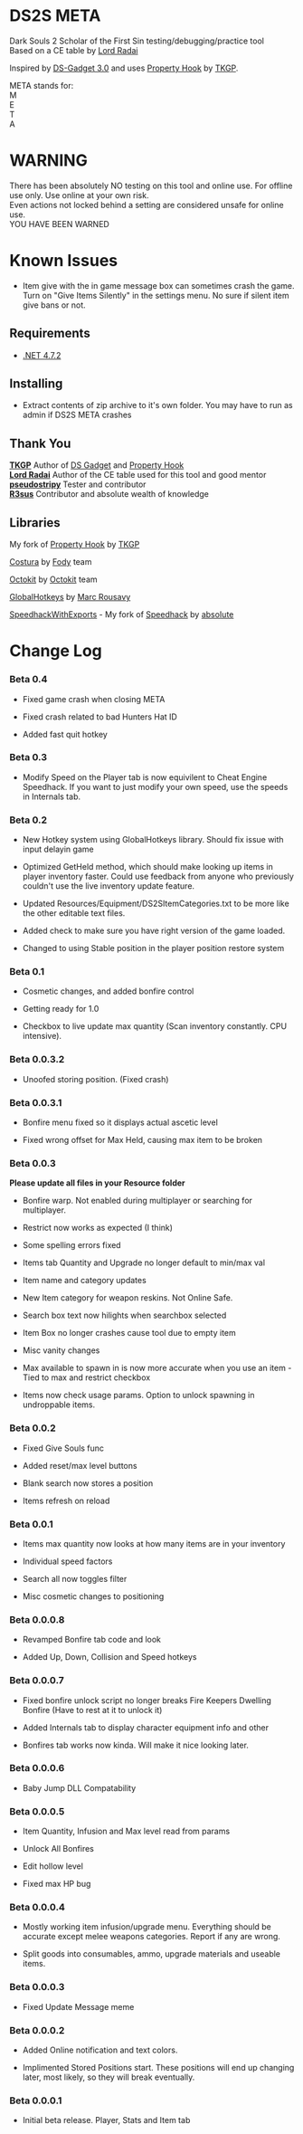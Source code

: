 # DS2S META
 Dark Souls 2 Scholar of the First Sin testing/debugging/practice tool  
 Based on a CE table by [Lord Radai](https://github.com/LordRadai)  
 
 Inspired by [DS-Gadget 3.0](https://github.com/JKAnderson/DS-Gadget) and uses [Property Hook](https://github.com/JKAnderson/PropertyHook) by [TKGP](https://github.com/JKAnderson/).  
 
 META stands for:  
M  
E  
T  
A  
 
# WARNING  
 There has been absolutely NO testing on this tool and online use. For offline use only. Use online at your own risk.  
 Even actions not locked behind a setting are considered unsafe for online use.  
 YOU HAVE BEEN WARNED  

# Known Issues  
 * Item give with the in game message box can sometimes crash the game. Turn on "Give Items Silently" in the settings menu. No sure if silent item give bans or not. 

## Requirements 
* [.NET 4.7.2](https://www.microsoft.com/net/download/thank-you/net472)  

## Installing  
* Extract contents of zip archive to it's own folder. You may have to run as admin if DS2S META crashes  

## Thank You  
**[TKGP](https://github.com/JKAnderson/)** Author of [DS Gadget](https://github.com/JKAnderson/DS-Gadget) and [Property Hook](https://github.com/JKAnderson/PropertyHook)  
**[Lord Radai](https://github.com/LordRadai)** Author of the CE table used for this tool and good mentor  
**[pseudostripy](https://github.com/pseudostripy)** Tester and contributor   
**[R3sus](https://github.com/r3sus)** Contributor and absolute wealth of knowledge  

## Libraries
My fork of [Property Hook](https://github.com/Nordgaren/PropertyHook) by [TKGP](https://github.com/JKAnderson/)  

[Costura](https://github.com/Fody/Costura) by [Fody](https://github.com/Fody) team  

[Octokit](https://github.com/octokit/octokit.net) by [Octokit](https://github.com/octokit) team

[GlobalHotkeys](https://github.com/mrousavy/Hotkeys) by [Marc Rousavy](https://github.com/mrousavy)  

[SpeedhackWithExports](https://github.com/Nordgaren/SpeedhackWithExports) - My fork of [Speedhack](https://github.com/absoIute/Speedhack) by [absoIute](https://github.com/absoIute)   

# Change Log  
### Beta 0.4  

* Fixed game crash when closing META  

* Fixed crash related to bad Hunters Hat ID  

* Added fast quit hotkey  

### Beta 0.3  

* Modify Speed on the Player tab is now equivilent to Cheat Engine Speedhack. If you want to just modify your own speed, use the speeds in Internals tab.  

### Beta 0.2  

* New Hotkey system using GlobalHotkeys library. Should fix issue with input delayin game

* Optimized GetHeld method, which should make looking up items in player inventory faster. Could use feedback from anyone who previously couldn't use the live inventory update feature.  

* Updated Resources/Equipment/DS2SItemCategories.txt to be more like the other editable text files.  

* Added check to make sure you have right version of the game loaded.  

* Changed to using Stable position in the player position restore system  

### Beta 0.1  

* Cosmetic changes, and added bonfire control  

* Getting ready for 1.0 

* Checkbox to live update max quantity (Scan inventory constantly. CPU intensive).  

### Beta 0.0.3.2

* Unoofed storing position. (Fixed crash)  

### Beta 0.0.3.1

* Bonfire menu fixed so it displays actual ascetic level  

* Fixed wrong offset for Max Held, causing max item to be broken  

### Beta 0.0.3
**Please update all files in your Resource folder**  

* Bonfire warp. Not enabled during multiplayer or searching for multiplayer.  

* Restrict now works as expected (I think)  

* Some spelling errors fixed  

* Items tab Quantity and Upgrade no longer default to min/max val  

* Item name and category updates  

* New Item category for weapon reskins. Not Online Safe.  

* Search box text now hilights when searchbox selected  

* Item Box no longer crashes cause tool due to empty item  

* Misc vanity changes  

* Max available to spawn in is now more accurate when you use an item - Tied to max and restrict checkbox  

* Items now check usage params. Option to unlock spawning in undroppable items.  

### Beta 0.0.2  

* Fixed Give Souls func  

* Added reset/max level buttons  

* Blank search now stores a position

* Items refresh on reload

### Beta 0.0.1  

* Items max quantity now looks at how many items are in your inventory  

* Individual speed factors  

* Search all now toggles filter  

* Misc cosmetic changes to positioning  

### Beta 0.0.0.8  

* Revamped Bonfire tab code and look

* Added Up, Down, Collision and Speed hotkeys

### Beta 0.0.0.7  

* Fixed bonfire unlock script no longer breaks Fire Keepers Dwelling Bonfire (Have to rest at it to unlock it)

* Added Internals tab to display character equipment info and other

* Bonfires tab works now kinda. Will make it nice looking later.

### Beta 0.0.0.6  

* Baby Jump DLL Compatability  

### Beta 0.0.0.5  

* Item Quantity, Infusion and Max level read from params  

* Unlock All Bonfires  

* Edit hollow level   

* Fixed max HP bug  


### Beta 0.0.0.4   

* Mostly working item infusion/upgrade menu. Everything should be accurate except melee weapons categories. Report if any are wrong.  

* Split goods into consumables, ammo, upgrade materials and useable items.  

### Beta 0.0.0.3   

* Fixed Update Message meme  

### Beta 0.0.0.2  

* Added Online notification and text colors.  

* Implimented Stored Positions start. These positions will end up changing later, most likely, so they will break eventually.  

### Beta 0.0.0.1  
* Initial beta release. Player, Stats and Item tab  

